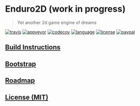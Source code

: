 # Enduro2D (work in progress)

> Yet another 2d game engine of dreams

[![travis][badge.travis]][travis]
[![appveyor][badge.appveyor]][appveyor]
[![codecov][badge.codecov]][codecov]
[![language][badge.language]][language]
[![license][badge.license]][license]
[![paypal][badge.paypal]][paypal]

## [Build Instructions](./BUILD_INSTRUCTIONS.md)

## [Bootstrap](https://github.com/enduro2d/enduro2d-bootstrap)

## [Roadmap](./ROADMAP.md)

## [License (MIT)](./LICENSE.md)

[badge.travis]: https://img.shields.io/travis/enduro2d/enduro2d/master.svg?logo=travis
[badge.appveyor]: https://img.shields.io/appveyor/ci/BlackMATov/enduro2d/master.svg?logo=appveyor
[badge.codecov]: https://img.shields.io/codecov/c/github/enduro2d/enduro2d/master.svg?logo=codecov
[badge.language]: https://img.shields.io/badge/language-C%2B%2B14-red.svg
[badge.license]: https://img.shields.io/badge/license-MIT-blue.svg
[badge.paypal]: https://img.shields.io/badge/donate-PayPal-orange.svg?logo=paypal&colorA=00457C

[travis]: https://travis-ci.org/enduro2d/enduro2d
[appveyor]: https://ci.appveyor.com/project/BlackMATov/enduro2d
[codecov]: https://codecov.io/gh/enduro2d/enduro2d
[language]: https://en.wikipedia.org/wiki/C%2B%2B14
[license]: https://en.wikipedia.org/wiki/MIT_License
[paypal]: https://www.paypal.me/matov
